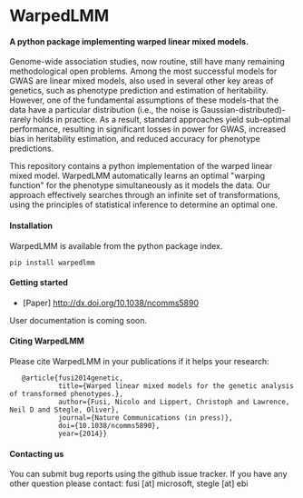 # WarpedLMM

#### A python package implementing warped linear mixed models.

Genome-wide association studies, now routine, still have many remaining methodological open problems. Among the most successful models for GWAS are linear mixed models, also used in several other key areas of genetics, such as phenotype prediction and estimation of heritability. However, one of the fundamental assumptions of these models-that the data have a particular distribution (i.e., the noise is Gaussian-distributed)-rarely holds in practice. As a result, standard approaches yield sub-optimal performance, resulting in significant losses in power for GWAS, increased bias in heritability estimation, and reduced accuracy for phenotype predictions.

This repository contains a python implementation of the warped linear mixed model. WarpedLMM automatically learns an optimal "warping function" for the phenotype simultaneously as it models the data. Our approach effectively searches through an infinite set of transformations, using the principles of statistical inference to determine an optimal one. 

#### Installation

WarpedLMM is available from the python package index.

```shell
pip install warpedlmm
```

#### Getting started

* [Paper] http://dx.doi.org/10.1038/ncomms5890

User documentation is coming soon.

#### Citing WarpedLMM

Please cite WarpedLMM in your publications if it helps your research:

       @article{fusi2014genetic,
                title={Warped linear mixed models for the genetic analysis of transformed phenotypes.},
                author={Fusi, Nicolo and Lippert, Christoph and Lawrence, Neil D and Stegle, Oliver},
                journal={Nature Communications (in press)},
                doi={10.1038/ncomms5890},
                year={2014}}               

#### Contacting us 

You can submit bug reports using the github issue tracker. 
If you have any other question please contact: fusi [at] microsoft, stegle [at] ebi 